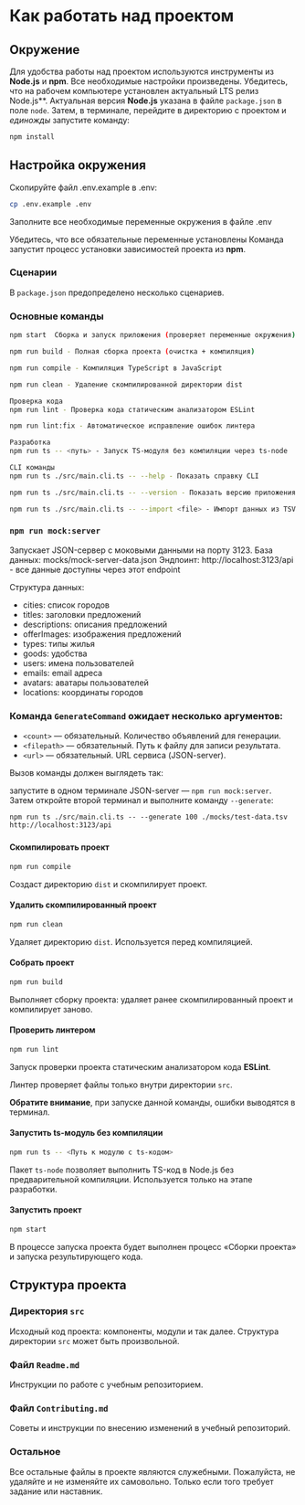 # Как работать над проектом

## Окружение

Для удобства работы над проектом используются инструменты из **Node.js** и **npm**. Все необходимые настройки произведены. Убедитесь, что на рабочем компьютере установлен актуальный LTS релиз Node.js**. Актуальная версия **Node.js** указана в файле `package.json` в поле `node`. Затем, в терминале, перейдите в директорию с проектом и _единожды_ запустите команду:

```bash
npm install
```
## Настройка окружения
Скопируйте файл .env.example в .env:

```bash
cp .env.example .env
```
Заполните все необходимые переменные окружения в файле .env

Убедитесь, что все обязательные переменные установлены
Команда запустит процесс установки зависимостей проекта из **npm**.

### Сценарии

В `package.json` предопределено несколько сценариев.

### Основные команды
```bash
npm start  Сборка и запуск приложения (проверяет переменные окружения)

npm run build - Полная сборка проекта (очистка + компиляция)

npm run compile - Компиляция TypeScript в JavaScript

npm run clean - Удаление скомпилированной директории dist

Проверка кода
npm run lint - Проверка кода статическим анализатором ESLint

npm run lint:fix - Автоматическое исправление ошибок линтера

Разработка
npm run ts -- <путь> - Запуск TS-модуля без компиляции через ts-node

CLI команды
npm run ts ./src/main.cli.ts -- --help - Показать справку CLI

npm run ts ./src/main.cli.ts -- --version - Показать версию приложения

npm run ts ./src/main.cli.ts -- --import <file> - Импорт данных из TSV
```

### `npm run mock:server`
Запускает JSON-сервер с моковыми данными на порту 3123.
База данных: mocks/mock-server-data.json
Эндпоинт: http://localhost:3123/api - все данные доступны через этот endpoint

Структура данных:
- cities: список городов
- titles: заголовки предложений
- descriptions: описания предложений
- offerImages: изображения предложений
- types: типы жилья
- goods: удобства
- users: имена пользователей
- emails: email адреса
- avatars: аватары пользователей
- locations: координаты городов

### Команда `GenerateCommand` ожидает несколько аргументов:

* `<count>` — обязательный. Количество объявлений для генерации.
* `<filepath>` — обязательный. Путь к файлу для записи результата.
* `<url>` — обязательный. URL сервиса (JSON-server).

Вызов команды должен выглядеть так:

запустите в одном терминале JSON-server — `npm run mock:server`. Затем откройте второй терминал и выполните команду `--generate`:

```
npm run ts ./src/main.cli.ts -- --generate 100 ./mocks/test-data.tsv http://localhost:3123/api
```

###

#### Скомпилировать проект

```bash
npm run compile
```

Создаст директорию `dist` и скомпилирует проект.

#### Удалить скомпилированный проект

```bash
npm run clean
```

Удаляет директорию `dist`. Используется перед компиляцией.

#### Собрать проект

```bash
npm run build
```

Выполняет сборку проекта: удаляет ранее скомпилированный проект и компилирует заново.

#### Проверить линтером

```bash
npm run lint
```

Запуск проверки проекта статическим анализатором кода **ESLint**.

Линтер проверяет файлы только внутри директории `src`.

**Обратите внимание**, при запуске данной команды, ошибки выводятся в терминал.

#### Запустить ts-модуль без компиляции

```bash
npm run ts -- <Путь к модулю с ts-кодом>
```

Пакет `ts-node` позволяет выполнить TS-код в Node.js без предварительной компиляции. Используется только на этапе разработки.

#### Запустить проект

```bash
npm start
```

В процессе запуска проекта будет выполнен процесс «Сборки проекта» и запуска результирующего кода.

## Структура проекта

### Директория `src`

Исходный код проекта: компоненты, модули и так далее. Структура директории `src` может быть произвольной.

### Файл `Readme.md`

Инструкции по работе с учебным репозиторием.

### Файл `Contributing.md`

Советы и инструкции по внесению изменений в учебный репозиторий.

### Остальное

Все остальные файлы в проекте являются служебными. Пожалуйста, не удаляйте и не изменяйте их самовольно. Только если того требует задание или наставник.
